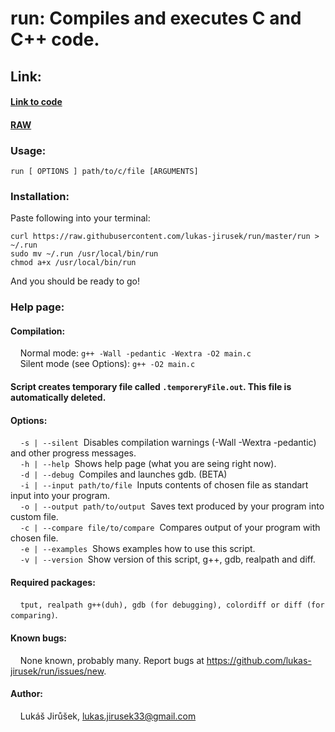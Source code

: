 # run: Compiles and executes C and C++ code.
## Link:   
#### [Link to code](https://github.com/lukas-jirusek/run/blob/master/run)   
#### [RAW](https://raw.githubusercontent.com/lukas-jirusek/run/master/run)
### Usage: 
```
run [ OPTIONS ] path/to/c/file [ARGUMENTS]   
```
### Installation:
Paste following into your terminal:
```
curl https://raw.githubusercontent.com/lukas-jirusek/run/master/run > ~/.run
sudo mv ~/.run /usr/local/bin/run
chmod a+x /usr/local/bin/run   
```
And you should be ready to go!   
   
   
### Help page: 
#### Compilation:   
&nbsp;&nbsp;&nbsp;&nbsp;Normal mode: ```g++ -Wall -pedantic -Wextra -O2 main.c   ```   
&nbsp;&nbsp;&nbsp;&nbsp;Silent mode (see Options): ```g++ -O2 main.c   ```
    
#### Script creates temporary file called ```.temporeryFile.out```. This file is automatically deleted.   

#### Options:    
&nbsp;&nbsp;&nbsp;&nbsp;```-s | --silent```&nbsp;&nbsp;Disables compilation warnings (-Wall -Wextra -pedantic) and other progress messages.   
&nbsp;&nbsp;&nbsp;&nbsp;```-h | --help```&nbsp;&nbsp;Shows help page (what you are seing right now).   
&nbsp;&nbsp;&nbsp;&nbsp;```-d | --debug```&nbsp;&nbsp;Compiles and launches gdb. (BETA)   
&nbsp;&nbsp;&nbsp;&nbsp;```-i | --input path/to/file```&nbsp;&nbsp;Inputs contents of chosen file as standart input into your program.   
&nbsp;&nbsp;&nbsp;&nbsp;```-o | --output path/to/output```&nbsp;&nbsp;Saves text produced by your program into custom file.   
&nbsp;&nbsp;&nbsp;&nbsp;```-c | --compare file/to/compare```&nbsp;&nbsp;Compares output of your program with chosen file.   
&nbsp;&nbsp;&nbsp;&nbsp;```-e | --examples```&nbsp;&nbsp;Shows examples how to use this script.   
&nbsp;&nbsp;&nbsp;&nbsp;```-v | --version```&nbsp;&nbsp;Show version of this script, g++, gdb, realpath and diff.   
    
#### Required packages:   
&nbsp;&nbsp;&nbsp;&nbsp;```tput, realpath g++(duh), gdb (for debugging), colordiff or diff (for comparing)```.   
   
#### Known bugs:   
&nbsp;&nbsp;&nbsp;&nbsp;None known, probably many. Report bugs at https://github.com/lukas-jirusek/run/issues/new.   

#### Author:
&nbsp;&nbsp;&nbsp;&nbsp;Lukáš Jirůšek, [lukas.jirusek33@gmail.com](mailto:lukas.jirusek33@gmail.com)
